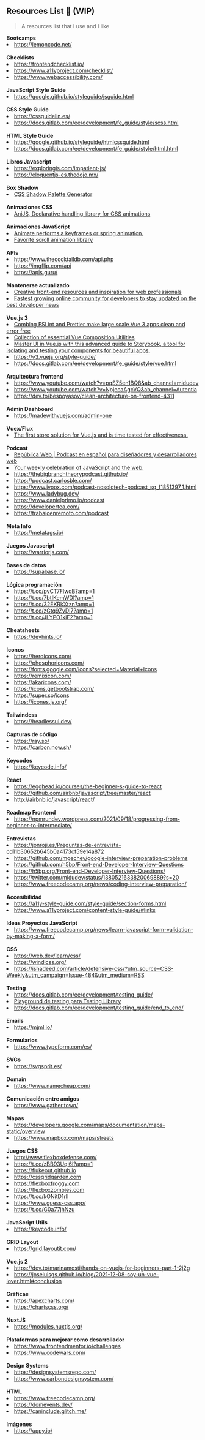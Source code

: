 ## Resources List 🔖  (WIP)
> A resources list that I use and I like


  <span>
    <strong>Bootcamps</strong>
  </span>
  <li><a target="_blank" href="https://lemoncode.net/">https://lemoncode.net/</a></li>
  <br>
    
  <span>
    <strong>Checklists</strong>
  </span>
  <li><a target="_blank" href="https://frontendchecklist.io/">https://frontendchecklist.io/</a></li><li><a target="_blank" href="https://www.a11yproject.com/checklist/">https://www.a11yproject.com/checklist/</a></li><li><a target="_blank" href="https://www.webaccessibility.com/">https://www.webaccessibility.com/</a></li>
  <br>
    
  <span>
    <strong>JavaScript Style Guide</strong>
  </span>
  <li><a target="_blank" href="https://google.github.io/styleguide/jsguide.html">https://google.github.io/styleguide/jsguide.html</a></li>
  <br>
    
  <span>
    <strong>CSS Style Guide</strong>
  </span>
  <li><a target="_blank" href="https://cssguidelin.es/">https://cssguidelin.es/</a></li><li><a target="_blank" href="https://docs.gitlab.com/ee/development/fe_guide/style/scss.html">https://docs.gitlab.com/ee/development/fe_guide/style/scss.html</a></li>
  <br>
    
  <span>
    <strong>HTML Style Guide</strong>
  </span>
  <li><a target="_blank" href="https://google.github.io/styleguide/htmlcssguide.html">https://google.github.io/styleguide/htmlcssguide.html</a></li><li><a target="_blank" href="https://docs.gitlab.com/ee/development/fe_guide/style/html.html">https://docs.gitlab.com/ee/development/fe_guide/style/html.html</a></li>
  <br>
    
  <span>
    <strong>Libros Javascript </strong>
  </span>
  <li><a target="_blank" href="https://exploringjs.com/impatient-js/">https://exploringjs.com/impatient-js/</a></li><li><a target="_blank" href="https://eloquentjs-es.thedojo.mx/">https://eloquentjs-es.thedojo.mx/</a></li>
  <br>
    
  <span>
    <strong>Box Shadow</strong>
  </span>
  <li><a target="_blank" href="https://www.joshwcomeau.com/shadow-palette/">CSS Shadow Palette Generator</a></li>
  <br>
    
  <span>
    <strong>Animaciones CSS</strong>
  </span>
  <li><a target="_blank" href="https://anijs.github.io/">AniJS, Declarative handling library for CSS animations</a></li>
  <br>
    
  <span>
    <strong>Animaciones JavaScript </strong>
  </span>
  <li><a target="_blank" href="https://popmotion.io/#quick-start-animation">Animate performs a keyframes or spring animation.</a></li><li><a target="_blank" href="https://scrollrevealjs.org/">Favorite scroll animation library</a></li>
  <br>
    
  <span>
    <strong>APIs</strong>
  </span>
  <li><a target="_blank" href="https://www.thecocktaildb.com/api.php">https://www.thecocktaildb.com/api.php</a></li><li><a target="_blank" href="https://imgflip.com/api">https://imgflip.com/api</a></li><li><a target="_blank" href="https://apis.guru/">https://apis.guru/</a></li>
  <br>
    
  <span>
    <strong>Mantenerse actualizado</strong>
  </span>
  <li><a target="_blank" href="https://tympanus.net/codrops/">Creative front-end resources and inspiration for web professionals</a></li><li><a target="_blank" href="https://daily.dev/">Fastest growing online community for developers to stay updated on the best developer news</a></li>
  <br>
    
  <span>
    <strong>Vue.js 3</strong>
  </span>
  <li><a target="_blank" href="https://vueschool.io/articles/vuejs-tutorials/eslint-and-prettier-with-vite-and-vue-js-3/">Combing ESLint and Prettier make large scale Vue 3 apps clean and error free</a></li><li><a target="_blank" href="https://new-theme.vueuse.org/">Collection of essential Vue Composition Utilities</a></li><li><a target="_blank" href="https://blog.logrocket.com/getting-started-storybook-vue-3/">Master UI in Vue.js with this advanced guide to Storybook, a tool for isolating and testing your components for beautiful apps.</a></li><li><a target="_blank" href="https://v3.vuejs.org/style-guide/">https://v3.vuejs.org/style-guide/</a></li><li><a target="_blank" href="https://docs.gitlab.com/ee/development/fe_guide/style/vue.html">https://docs.gitlab.com/ee/development/fe_guide/style/vue.html</a></li>
  <br>
    
  <span>
    <strong>Arquitectura frontend</strong>
  </span>
  <li><a target="_blank" href="https://www.youtube.com/watch?v=pqSZ5en1BQ8&ab_channel=midudev">https://www.youtube.com/watch?v=pqSZ5en1BQ8&ab_channel=midudev</a></li><li><a target="_blank" href="https://www.youtube.com/watch?v=NpjecaAgcVQ&ab_channel=Autentia">https://www.youtube.com/watch?v=NpjecaAgcVQ&ab_channel=Autentia</a></li><li><a target="_blank" href="https://dev.to/bespoyasov/clean-architecture-on-frontend-4311">https://dev.to/bespoyasov/clean-architecture-on-frontend-4311</a></li>
  <br>
    
  <span>
    <strong>Admin Dashboard</strong>
  </span>
  <li><a target="_blank" href="https://madewithvuejs.com/admin-one">https://madewithvuejs.com/admin-one</a></li>
  <br>
    
  <span>
    <strong>Vuex/Flux</strong>
  </span>
  <li><a target="_blank" href="https://vueschool.io/articles/vuejs-tutorials/vuex-the-official-vuejs-store/">The first store solution for Vue.js and is time tested for effectiveness.</a></li>
  <br>
    
  <span>
    <strong>Podcast</strong>
  </span>
  <li><a target="_blank" href="https://republicaweb.es/">República Web | Podcast en español para diseñadores y desarrolladores web</a></li><li><a target="_blank" href="https://changelog.com/jsparty">Your weekly celebration of JavaScript and the web.</a></li><li><a target="_blank" href="https://thebigbranchtheorypodcast.github.io/">https://thebigbranchtheorypodcast.github.io/</a></li><li><a target="_blank" href="https://podcast.carlosble.com/">https://podcast.carlosble.com/</a></li><li><a target="_blank" href="https://www.ivoox.com/podcast-nosolotech-podcast_sq_f1851397_1.html">https://www.ivoox.com/podcast-nosolotech-podcast_sq_f1851397_1.html</a></li><li><a target="_blank" href="https://www.ladybug.dev/">https://www.ladybug.dev/</a></li><li><a target="_blank" href="https://www.danielprimo.io/podcast">https://www.danielprimo.io/podcast</a></li><li><a target="_blank" href="https://developertea.com/">https://developertea.com/</a></li><li><a target="_blank" href="https://trabajoenremoto.com/podcast">https://trabajoenremoto.com/podcast</a></li>
  <br>
    
  <span>
    <strong>Meta Info</strong>
  </span>
  <li><a target="_blank" href="https://metatags.io/">https://metatags.io/</a></li>
  <br>
    
  <span>
    <strong>Juegos Javascript</strong>
  </span>
  <li><a target="_blank" href="https://warriorjs.com/">https://warriorjs.com/</a></li>
  <br>
    
  <span>
    <strong>Bases de datos</strong>
  </span>
  <li><a target="_blank" href="https://supabase.io/">https://supabase.io/</a></li>
  <br>
    
  <span>
    <strong>Lógica programación</strong>
  </span>
  <li><a target="_blank" href="https://t.co/pvCT7FlwqB?amp=1">https://t.co/pvCT7FlwqB?amp=1</a></li><li><a target="_blank" href="https://t.co/7btIKemWDl?amp=1">https://t.co/7btIKemWDl?amp=1</a></li><li><a target="_blank" href="https://t.co/32EKRkXtzn?amp=1">https://t.co/32EKRkXtzn?amp=1</a></li><li><a target="_blank" href="https://t.co/zGtq9ZvDI7?amp=1">https://t.co/zGtq9ZvDI7?amp=1</a></li><li><a target="_blank" href="https://t.co/JLYPO1kiF2?amp=1">https://t.co/JLYPO1kiF2?amp=1</a></li>
  <br>
    
  <span>
    <strong>Cheatsheets</strong>
  </span>
  <li><a target="_blank" href="https://devhints.io/">https://devhints.io/</a></li>
  <br>
    
  <span>
    <strong>Iconos</strong>
  </span>
  <li><a target="_blank" href="https://heroicons.com/">https://heroicons.com/</a></li><li><a target="_blank" href="https://phosphoricons.com/">https://phosphoricons.com/</a></li><li><a target="_blank" href="https://fonts.google.com/icons?selected=Material+Icons">https://fonts.google.com/icons?selected=Material+Icons</a></li><li><a target="_blank" href="https://remixicon.com/">https://remixicon.com/</a></li><li><a target="_blank" href="https://akaricons.com/">https://akaricons.com/</a></li><li><a target="_blank" href="https://icons.getbootstrap.com/">https://icons.getbootstrap.com/</a></li><li><a target="_blank" href="https://super.so/icons">https://super.so/icons</a></li><li><a target="_blank" href="https://icones.js.org/">https://icones.js.org/</a></li>
  <br>
    
  <span>
    <strong>Tailwindcss</strong>
  </span>
  <li><a target="_blank" href="https://headlessui.dev/">https://headlessui.dev/</a></li>
  <br>
    
  <span>
    <strong>Capturas de código </strong>
  </span>
  <li><a target="_blank" href="https://ray.so/">https://ray.so/</a></li><li><a target="_blank" href="https://carbon.now.sh/">https://carbon.now.sh/</a></li>
  <br>
    
  <span>
    <strong>Keycodes</strong>
  </span>
  <li><a target="_blank" href="https://keycode.info/">https://keycode.info/</a></li>
  <br>
    
  <span>
    <strong>React</strong>
  </span>
  <li><a target="_blank" href="https://egghead.io/courses/the-beginner-s-guide-to-react">https://egghead.io/courses/the-beginner-s-guide-to-react</a></li><li><a target="_blank" href="https://github.com/airbnb/javascript/tree/master/react">https://github.com/airbnb/javascript/tree/master/react</a></li><li><a target="_blank" href="http://airbnb.io/javascript/react/">http://airbnb.io/javascript/react/</a></li>
  <br>
    
  <span>
    <strong>Roadmap Frontend</strong>
  </span>
  <li><a target="_blank" href="https://npmrundev.wordpress.com/2021/09/18/progressing-from-beginner-to-intermediate/">https://npmrundev.wordpress.com/2021/09/18/progressing-from-beginner-to-intermediate/</a></li>
  <br>
    
  <span>
    <strong>Entrevistas</strong>
  </span>
  <li><a target="_blank" href="https://jonroji.es/Preguntas-de-entrevista-cd11b30652b645b0a4173cf59e14a872">https://jonroji.es/Preguntas-de-entrevista-cd11b30652b645b0a4173cf59e14a872</a></li><li><a target="_blank" href="https://github.com/mgechev/google-interview-preparation-problems">https://github.com/mgechev/google-interview-preparation-problems</a></li><li><a target="_blank" href="https://github.com/h5bp/Front-end-Developer-Interview-Questions">https://github.com/h5bp/Front-end-Developer-Interview-Questions</a></li><li><a target="_blank" href="https://h5bp.org/Front-end-Developer-Interview-Questions/">https://h5bp.org/Front-end-Developer-Interview-Questions/</a></li><li><a target="_blank" href="https://twitter.com/midudev/status/1380521633820069889?s=20">https://twitter.com/midudev/status/1380521633820069889?s=20</a></li><li><a target="_blank" href="https://www.freecodecamp.org/news/coding-interview-preparation/">https://www.freecodecamp.org/news/coding-interview-preparation/</a></li>
  <br>
    
  <span>
    <strong>Accesibilidad </strong>
  </span>
  <li><a target="_blank" href="https://a11y-style-guide.com/style-guide/section-forms.html">https://a11y-style-guide.com/style-guide/section-forms.html</a></li><li><a target="_blank" href="https://www.a11yproject.com/content-style-guide/#links">https://www.a11yproject.com/content-style-guide/#links</a></li>
  <br>
    
  <span>
    <strong>Ideas Proyectos JavaScript</strong>
  </span>
  <li><a target="_blank" href="https://www.freecodecamp.org/news/learn-javascript-form-validation-by-making-a-form/">https://www.freecodecamp.org/news/learn-javascript-form-validation-by-making-a-form/</a></li>
  <br>
    
  <span>
    <strong>CSS</strong>
  </span>
  <li><a target="_blank" href="https://web.dev/learn/css/">https://web.dev/learn/css/</a></li><li><a target="_blank" href="https://windicss.org/">https://windicss.org/</a></li><li><a target="_blank" href="https://ishadeed.com/article/defensive-css/?utm_source=CSS-Weekly&utm_campaign=Issue-484&utm_medium=RSS">https://ishadeed.com/article/defensive-css/?utm_source=CSS-Weekly&utm_campaign=Issue-484&utm_medium=RSS</a></li>
  <br>
    
  <span>
    <strong>Testing</strong>
  </span>
  <li><a target="_blank" href="https://docs.gitlab.com/ee/development/testing_guide/">https://docs.gitlab.com/ee/development/testing_guide/</a></li><li><a target="_blank" href="https://testing-playground.com/">Playground de testing para Testing Library</a></li><li><a target="_blank" href="https://docs.gitlab.com/ee/development/testing_guide/end_to_end/">https://docs.gitlab.com/ee/development/testing_guide/end_to_end/</a></li>
  <br>
    
  <span>
    <strong>Emails</strong>
  </span>
  <li><a target="_blank" href="https://mjml.io/">https://mjml.io/</a></li>
  <br>
    
  <span>
    <strong>Formularios</strong>
  </span>
  <li><a target="_blank" href="https://www.typeform.com/es/">https://www.typeform.com/es/</a></li>
  <br>
    
  <span>
    <strong>SVGs</strong>
  </span>
  <li><a target="_blank" href="https://svgsprit.es/">https://svgsprit.es/</a></li>
  <br>
    
  <span>
    <strong>Domain</strong>
  </span>
  <li><a target="_blank" href="https://www.namecheap.com/">https://www.namecheap.com/</a></li>
  <br>
    
  <span>
    <strong>Comunicación entre amigos</strong>
  </span>
  <li><a target="_blank" href="https://www.gather.town/">https://www.gather.town/</a></li>
  <br>
    
  <span>
    <strong>Mapas</strong>
  </span>
  <li><a target="_blank" href="https://developers.google.com/maps/documentation/maps-static/overview">https://developers.google.com/maps/documentation/maps-static/overview</a></li><li><a target="_blank" href="https://www.mapbox.com/maps/streets">https://www.mapbox.com/maps/streets</a></li>
  <br>
    
  <span>
    <strong>Juegos CSS</strong>
  </span>
  <li><a target="_blank" href="http://www.flexboxdefense.com/">http://www.flexboxdefense.com/</a></li><li><a target="_blank" href="https://t.co/zBB93Uql6i?amp=1">https://t.co/zBB93Uql6i?amp=1</a></li><li><a target="_blank" href="https://flukeout.github.io">https://flukeout.github.io</a></li><li><a target="_blank" href="https://cssgridgarden.com">https://cssgridgarden.com</a></li><li><a target="_blank" href="https://flexboxfroggy.com">https://flexboxfroggy.com</a></li><li><a target="_blank" href="https://flexboxzombies.com">https://flexboxzombies.com</a></li><li><a target="_blank" href="https://t.co/kONitD1rll">https://t.co/kONitD1rll</a></li><li><a target="_blank" href="https://www.guess-css.app/">https://www.guess-css.app/</a></li><li><a target="_blank" href="https://t.co/G0a77jhNzu">https://t.co/G0a77jhNzu</a></li>
  <br>
    
  <span>
    <strong>JavaScript Utils</strong>
  </span>
  <li><a target="_blank" href="https://keycode.info/">https://keycode.info/</a></li>
  <br>
    
  <span>
    <strong>GRID Layout</strong>
  </span>
  <li><a target="_blank" href="https://grid.layoutit.com/">https://grid.layoutit.com/</a></li>
  <br>
    
  <span>
    <strong>Vue.js 2</strong>
  </span>
  <li><a target="_blank" href="https://dev.to/marinamosti/hands-on-vuejs-for-beginners-part-1-2j2g">https://dev.to/marinamosti/hands-on-vuejs-for-beginners-part-1-2j2g</a></li><li><a target="_blank" href="https://joseluisgs.github.io/blog/2021-12-08-soy-un-vue-lover.html#conclusion">https://joseluisgs.github.io/blog/2021-12-08-soy-un-vue-lover.html#conclusion</a></li>
  <br>
    
  <span>
    <strong>Gráficas</strong>
  </span>
  <li><a target="_blank" href="https://apexcharts.com/">https://apexcharts.com/</a></li><li><a target="_blank" href="https://chartscss.org/">https://chartscss.org/</a></li>
  <br>
    
  <span>
    <strong>NuxtJS</strong>
  </span>
  <li><a target="_blank" href="https://modules.nuxtjs.org/">https://modules.nuxtjs.org/</a></li>
  <br>
    
  <span>
    <strong>Plataformas para mejorar como desarrollador</strong>
  </span>
  <li><a target="_blank" href="https://www.frontendmentor.io/challenges">https://www.frontendmentor.io/challenges</a></li><li><a target="_blank" href="https://www.codewars.com/">https://www.codewars.com/</a></li>
  <br>
    
  <span>
    <strong>Design Systems</strong>
  </span>
  <li><a target="_blank" href="https://designsystemsrepo.com/">https://designsystemsrepo.com/</a></li><li><a target="_blank" href="https://www.carbondesignsystem.com/">https://www.carbondesignsystem.com/</a></li>
  <br>
    
  <span>
    <strong>HTML</strong>
  </span>
  <li><a target="_blank" href="https://www.freecodecamp.org/">https://www.freecodecamp.org/</a></li><li><a target="_blank" href="https://domevents.dev/">https://domevents.dev/</a></li><li><a target="_blank" href="https://caninclude.glitch.me/">https://caninclude.glitch.me/</a></li>
  <br>
    
  <span>
    <strong>Imágenes</strong>
  </span>
  <li><a target="_blank" href="https://uppy.io/">https://uppy.io/</a></li>
  <br>
    